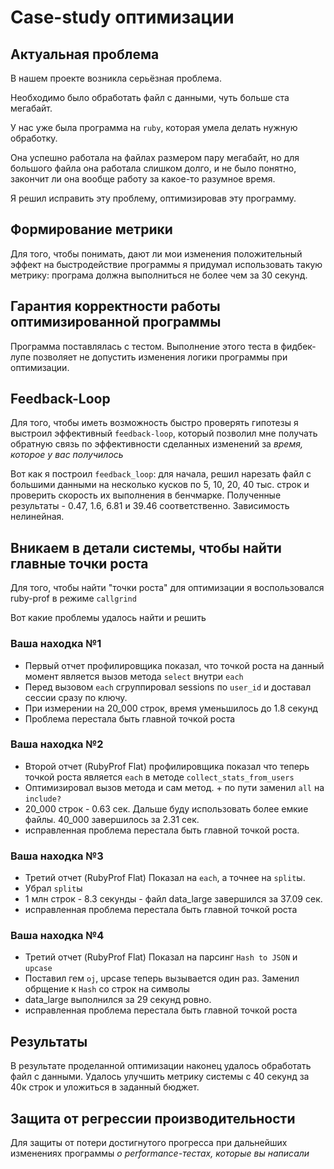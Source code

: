 # Case-study оптимизации

## Актуальная проблема
В нашем проекте возникла серьёзная проблема.

Необходимо было обработать файл с данными, чуть больше ста мегабайт.

У нас уже была программа на `ruby`, которая умела делать нужную обработку.

Она успешно работала на файлах размером пару мегабайт, но для большого файла она работала слишком долго, и не было понятно, закончит ли она вообще работу за какое-то разумное время.

Я решил исправить эту проблему, оптимизировав эту программу.

## Формирование метрики
Для того, чтобы понимать, дают ли мои изменения положительный эффект на быстродействие программы я придумал использовать такую метрику: програма должна выполниться не более чем за 30 секунд.

## Гарантия корректности работы оптимизированной программы
Программа поставлялась с тестом. Выполнение этого теста в фидбек-лупе позволяет не допустить изменения логики программы при оптимизации.

## Feedback-Loop
Для того, чтобы иметь возможность быстро проверять гипотезы я выстроил эффективный `feedback-loop`, который позволил мне получать обратную связь по эффективности сделанных изменений за *время, которое у вас получилось*

Вот как я построил `feedback_loop`: для начала, решил нарезать файл с большими данными на несколько кусков по 5, 10, 20, 40 тыс. строк
и проверить скорость их выполнения в бенчмарке. Полученные результаты - 0.47, 1.6, 6.81 и 39.46 соответственно. Зависимость нелинейная.

## Вникаем в детали системы, чтобы найти главные точки роста
Для того, чтобы найти "точки роста" для оптимизации я воспользовался ruby-prof в режиме `callgrind`

Вот какие проблемы удалось найти и решить

### Ваша находка №1
- Первый отчет профилировщика показал, что точкой роста на данный момент является вызов метода `select` внутри `each`
- Перед вызовом `each` сгруппировал sessions по `user_id` и доставал сессии сразу по ключу.
- При измерении на 20_000 строк, время уменьшилось до 1.8 секунд
- Проблема перестала быть главной точкой роста

### Ваша находка №2
- Второй отчет (RubyProf Flat) профилировщика показал что теперь точкой роста является `each` в методе `collect_stats_from_users`
- Оптимизировал вызов метода и сам метод. + по пути заменил `all` на `include?`
- 20_000 строк - 0.63 сек. Дальше буду использовать более емкие файлы. 40_000 завершилось за 2.31 сек.
- исправленная проблема перестала быть главной точкой роста.

### Ваша находка №3
- Третий отчет (RubyProf Flat) Показал на `each`, а точнее на `split`ы. 
- Убрал `split`ы
- 1 млн строк - 8.3 секунды - файл data_large завершился за 37.09 сек.
- исправленная проблема перестала быть главной точкой роста

### Ваша находка №4
- Третий отчет (RubyProf Flat) Показал на парсинг `Hash to JSON` и `upcase`
- Поставил гем `oj`, upcase теперь вызывается один раз. Заменил обрщение к `Hash` со строк на символы
- data_large выполнился за 29 секунд ровно.
- исправленная проблема перестала быть главной точкой роста

## Результаты
В результате проделанной оптимизации наконец удалось обработать файл с данными.
Удалось улучшить метрику системы с 40 секунд за 40к строк и уложиться в заданный бюджет.

## Защита от регрессии производительности
Для защиты от потери достигнутого прогресса при дальнейших изменениях программы *о performance-тестах, которые вы написали*

